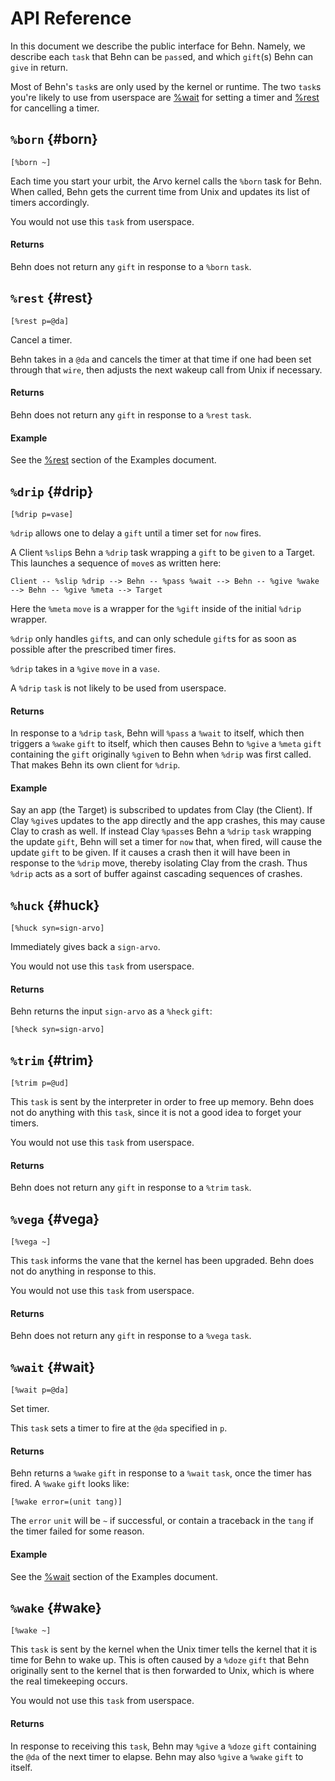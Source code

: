 # API Reference

In this document we describe the public interface for Behn. Namely, we describe each `task` that Behn can be `pass`ed, and which `gift`(s) Behn can `give` in return.

Most of Behn's `task`s are only used by the kernel or runtime. The two `task`s you're likely to use from userspace are [%wait](#wait) for setting a timer and [%rest](#rest) for cancelling a timer.

## `%born` {#born}

```hoon
[%born ~]
```

Each time you start your urbit, the Arvo kernel calls the `%born` task for Behn. When called, Behn gets the current time from Unix and updates its list of timers accordingly.

You would not use this `task` from userspace.

#### Returns

Behn does not return any `gift` in response to a `%born` `task`.

## `%rest` {#rest}

```hoon
[%rest p=@da]
```

Cancel a timer.

Behn takes in a `@da` and cancels the timer at that time if one had been set through that `wire`, then adjusts the next wakeup call from Unix if necessary.

#### Returns

Behn does not return any `gift` in response to a `%rest` `task`.

#### Example

See the [%rest](../examples/examples.md#rest) section of the Examples document.

## `%drip` {#drip}

```hoon
[%drip p=vase]
```

`%drip` allows one to delay a `gift` until a timer set for `now` fires.

A Client `%slip`s Behn a `%drip` task wrapping a `gift` to be `give`n to a Target. This launches a sequence of `move`s as written here:

```
Client -- %slip %drip --> Behn -- %pass %wait --> Behn -- %give %wake --> Behn -- %give %meta --> Target
```

Here the `%meta` `move` is a wrapper for the `%gift` inside of the initial `%drip` wrapper.

`%drip` only handles `gift`s, and can only schedule `gift`s for as soon as possible after the prescribed timer fires.

`%drip` takes in a `%give` `move` in a `vase`.

A `%drip` `task` is not likely to be used from userspace.

#### Returns

In response to a `%drip` `task`, Behn will `%pass` a `%wait` to itself, which then triggers a `%wake` `gift` to itself, which then causes Behn to `%give` a `%meta` `gift` containing the `gift` originally `%give`n to Behn when `%drip` was first called. That makes Behn its own client for `%drip`.

#### Example

Say an app (the Target) is subscribed to updates from Clay (the Client). If Clay `%give`s updates to the app directly and the app crashes, this may cause Clay to crash as well. If instead Clay `%pass`es Behn a `%drip` `task` wrapping the update `gift`, Behn will set a timer for `now` that, when fired, will cause the update `gift` to be given. If it causes a crash then it will have been in response to the `%drip` move, thereby isolating Clay from the crash. Thus `%drip` acts as a sort of buffer against cascading sequences of crashes.

## `%huck` {#huck}

```hoon
[%huck syn=sign-arvo]
```

Immediately gives back a `sign-arvo`.

You would not use this `task` from userspace.

#### Returns

Behn returns the input `sign-arvo` as a `%heck` `gift`:

```hoon
[%heck syn=sign-arvo]
```

## `%trim` {#trim}

```hoon
[%trim p=@ud]
```

This `task` is sent by the interpreter in order to free up memory. Behn does not do anything with this `task`, since it is not a good idea to forget your timers.

You would not use this `task` from userspace.

#### Returns

Behn does not return any `gift` in response to a `%trim` `task`.

## `%vega` {#vega}

```hoon
[%vega ~]
```

This `task` informs the vane that the kernel has been upgraded. Behn does not do anything in response to this.

You would not use this `task` from userspace.

#### Returns

Behn does not return any `gift` in response to a `%vega` `task`.

## `%wait` {#wait}

```hoon
[%wait p=@da]
```

Set timer.

This `task` sets a timer to fire at the `@da` specified in `p`.

#### Returns

Behn returns a `%wake` `gift` in response to a `%wait` `task`, once the timer has fired. A `%wake` `gift` looks like:

```hoon
[%wake error=(unit tang)]
```

The `error` `unit` will be `~` if successful, or contain a traceback in the `tang` if the timer failed for some reason.

#### Example

See the [%wait](tasks.md#wait) section of the Examples document.

## `%wake` {#wake}

```hoon
[%wake ~]
```

This `task` is sent by the kernel when the Unix timer tells the kernel that it is time for Behn to wake up. This is often caused by a `%doze` `gift` that Behn originally sent to the kernel that is then forwarded to Unix, which is where the real timekeeping occurs.

You would not use this `task` from userspace.

#### Returns

In response to receiving this `task`, Behn may `%give` a `%doze` `gift` containing the `@da` of the next timer to elapse. Behn may also `%give` a `%wake` `gift` to itself.
